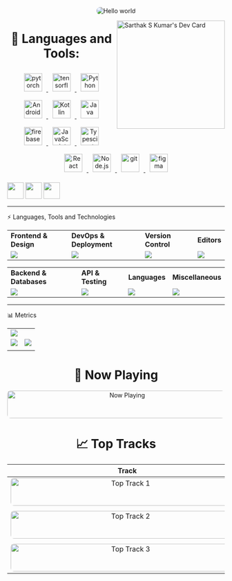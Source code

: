 <div align="center">
  <img src="https://raw.githubusercontent.com/taufeeqriyaz/taufeeqriyaz/master/assets/hello.svg" alt="Hello world" style="border-radius: 8px;">
</div>

<a href = "https://app.daily.dev/taufeeq"><img align = "right" src="https://api.daily.dev/devcards/00372fc730b14440828cdc28844df81b.png?r=nwx" width="250" alt="Sarthak S Kumar's Dev Card"></a>


<h1 align="center">🔨 Languages and Tools:</h1>

<div align="center">
  <a href="https://pytorch.org/" target="_blank">
    <img src="https://raw.githubusercontent.com/rahul-jha98/github_readme_icons/main/language_and_tools/square/pytorch/pytorch.svg" alt="pytorch" height="42px" style="margin: 10px;">
  </a>
  <a href="https://www.tensorflow.org" target="_blank">
    <img src="https://raw.githubusercontent.com/rahul-jha98/github_readme_icons/main/language_and_tools/square/tensorflow/tensorflow.svg" alt="tensorflow" height="42px" style="margin: 10px;">
  </a>
  <a href="https://www.python.org" target="_blank">
    <img src="https://raw.githubusercontent.com/rahul-jha98/github_readme_icons/main/language_and_tools/square/python/python.svg" alt="Python" height="42px" style="margin: 10px;">
  </a>
  <a href="https://developer.android.com" target="_blank">
    <img src="https://raw.githubusercontent.com/rahul-jha98/github_readme_icons/main/language_and_tools/square/android/android.svg" alt="Android" height="42px" style="margin: 10px;">
  </a>
  <a href="https://kotlinlang.org" target="_blank">
    <img src="https://raw.githubusercontent.com/rahul-jha98/github_readme_icons/main/language_and_tools/square/kotlin/kotlin.svg" alt="Kotlin" height="42px" style="margin: 10px;">
  </a>
  <a href="https://www.java.com" target="_blank">
    <img src="https://raw.githubusercontent.com/rahul-jha98/github_readme_icons/main/language_and_tools/square/java/java.svg" alt="Java" height="42px" style="margin: 10px;">
  </a>
  <a href="https://firebase.google.com/" target="_blank">
    <img src="https://raw.githubusercontent.com/rahul-jha98/github_readme_icons/main/language_and_tools/square/firebase/firebase.svg" alt="firebase" height="42px" style="margin: 10px;">
  </a>
  <a href="https://developer.mozilla.org/en-US/docs/Web/JavaScript" target="_blank">
    <img src="https://raw.githubusercontent.com/rahul-jha98/github_readme_icons/main/language_and_tools/square/javascript/javascript.svg" alt="JavaScript" height="42px" style="margin: 10px;">
  </a>
  <a href="https://www.typescriptlang.org/" target="_blank">
    <img src="https://raw.githubusercontent.com/rahul-jha98/github_readme_icons/main/language_and_tools/square/typescript/typescript.svg" alt="Typescirpt" height="42px" style="margin: 10px;">
  </a>
  <a href="https://reactjs.org/" target="_blank">
    <img src="https://raw.githubusercontent.com/rahul-jha98/github_readme_icons/main/language_and_tools/square/react/react.svg" alt="React" height="42px" style="margin: 10px;">
  </a>
  <a href="https://nodejs.org" target="_blank">
    <img src="https://raw.githubusercontent.com/rahul-jha98/github_readme_icons/main/language_and_tools/square/node/node.svg" alt="Node.js" height="42px" style="margin: 10px;">
  </a>
  <a href="https://git-scm.com/" target="_blank">
    <img src="https://raw.githubusercontent.com/rahul-jha98/github_readme_icons/main/language_and_tools/square/git-scm/git-scm.svg" alt="git" height="42px" style="margin: 10px;">
  </a>
  <a href="https://www.figma.com/" target="_blank">
    <img src="https://raw.githubusercontent.com/rahul-jha98/github_readme_icons/main/language_and_tools/square/figma/figma.svg" alt="figma" height="42px" style="margin: 10px;">
  </a>
</div>

<a href = "https://linkedin.com/in/taufeeq"><img src = "https://skillicons.dev/icons?i=linkedin&theme=dark" height = 38></a> <a href = "https://instagram.com/taufeeq_riyaz"><img src = "https://skillicons.dev/icons?i=instagram&theme=dark" height = 38></a>  <a href = "https://twitter.com/taufeeq_riyaz"><img src = "https://skillicons.dev/icons?i=twitter&theme=dark" height = 38></a>

<hr>
⚡ Languages, Tools and Technologies
<table> <tr> <td><strong>Frontend & Design</strong></td> <td><strong>DevOps & Deployment</strong></td> <td><strong>Version Control</strong></td> <td><strong>Editors</strong></td> </tr> <tr> <td><img src = "https://skillicons.dev/icons?i=js,react,redux,nextjs,bootstrap,materialui,tailwindcss,emotion,styledcomponents,figma" ></td> <td><img src = "https://skillicons.dev/icons?i=docker,aws,githubactions,netlify,heroku,vercel,gcp&theme=dark"></td> <td><img src = "https://skillicons.dev/icons?i=git,github,gitlab,bash&theme=dark"></td> <td><img src = "https://skillicons.dev/icons?i=vscode,codepen&theme=dark"></td> </tr> </table> <table> <tr> <td><strong>Backend & Databases</strong></td> <td><strong>API & Testing</strong></td> <td><strong>Languages</strong></td> <td><strong>Miscellaneous</strong></td> </tr> <tr> <td><img src = "https://skillicons.dev/icons?i=nodejs,flask,postgresql,mysql,sequelize,mongodb,express,firebase&theme=dark"></td> <td><img src = "https://skillicons.dev/icons?i=postman,graphql,supabase&theme=dark"></td> <td><img src = "https://skillicons.dev/icons?i=c,cpp,py&theme=dark"></td> <td><img src = "https://skillicons.dev/icons?i=md,raspberrypi,arduino,linux&theme=dark"></td> </tr> </table> <hr>
📊 Metrics
<table> <tr> <td colspan = "2"><a href = "https://taufeeq.bio.link"><img src="https://github-readme-activity-graph.vercel.app/graph?username=TaufeeqRiyaz&bg_color=2e3440&hide_border=true&point=false&line=88c0d0&radius=8&area=true&area_color=88c0d0&title_color=ffffff&color=ffffff"></a></td> </tr> <tr> <td><a href="https://linkedin.com/in/taufeeq"><img src="https://github-readme-stats.vercel.app/api?username=TaufeeqRiyaz&hide_border=true&include_all_commits=true&count_private=true&show_icons=true&line_height=20&theme=nord"></a></td> <td><a href="https://wakatime.com/@sarthakskumar"><img src="https://github-readme-stats.vercel.app/api/top-langs/?username=TaufeeqRiyaz&langs_count=6&hide_border=true&border_radius=4.5&layout=compact&theme=nord"></a></td> </tr> <tr> <td colspan = "2"></td> </tr></table>

<h1 align="center">🎵 Now Playing</h1>

<div align="center">
  <a href="https://taufeeq-now-playing.vercel.app/now-playing?open">
    <img src="https://taufeeq-now-playing.vercel.app/now-playing" width="540" height="64" alt="Now Playing" style="border-radius: 8px;">
  </a>
</div>

<h1 align="center">📈 Top Tracks</h1>

<table align="center">
  <thead>
    <tr>
      <th>Track</th>
    </tr>
  </thead>
  <tbody>
    <tr>
      <td align="center">
        <a href="https://taufeeq-now-playing.vercel.app/top-tracks?i=1&open">
          <img src="https://taufeeq-now-playing.vercel.app/top-tracks?i=1" width="540" height="64" alt="Top Track 1" style="border-radius: 8px;">
        </a>
      </td>
    </tr>
    <tr>
      <td align="center"></td>
    </tr>
    <tr>
      <td align="center">
        <a href="https://taufeeq-now-playing.vercel.app/top-tracks?i=2&open">
          <img src="https://taufeeq-now-playing.vercel.app/top-tracks?i=2" width="540" height="64" alt="Top Track 2" style="border-radius: 8px;">
        </a>
      </td>
    </tr>
    <tr>
      <td align="center"></td> 
    </tr>
    <tr>
      <td align="center">
        <a href="https://taufeeq-now-playing.vercel.app/top-tracks?i=3&open">
          <img src="https://taufeeq-now-playing.vercel.app/top-tracks?i=3" width="540" height="64" alt="Top Track 3" style="border-radius: 8px;">
        </a>
      </td>
    </tr>
  </tbody>
</table>
